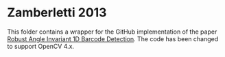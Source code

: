 # Zamberletti 2013
This folder contains a wrapper for the GitHub implementation of the paper [Robust Angle Invariant 1D Barcode Detection](https://github.com/SimoneAlbertini/BarcodeDetectionHough). The code has been changed to support OpenCV 4.x.
